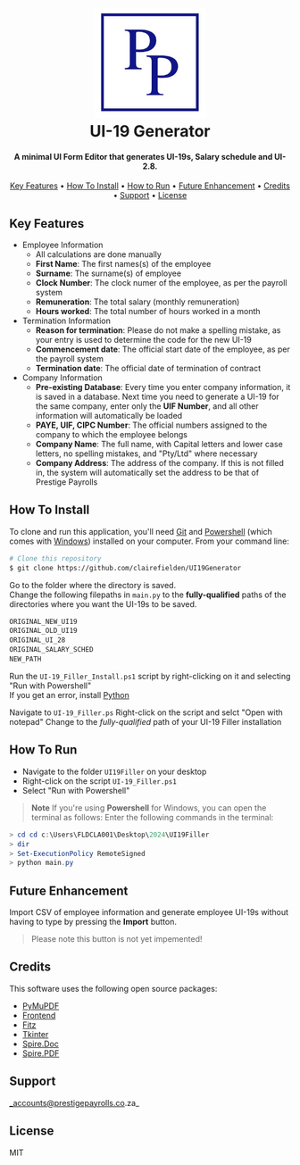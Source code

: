 
<h1 align="center">
  <br>
  <img src="documents/LOGO.JPG" alt="UI-19 Generator" width="200"></a>
  <br>
  UI-19 Generator
  <br>
</h1>

<h4 align="center">A minimal UI Form Editor that generates UI-19s, Salary schedule and UI-2.8.</h4>

<p align="center">
  <a href="#key-features">Key Features</a> •
  <a href="#how-to-install">How To Install</a> •
  <a href="#how-to-run">How to Run</a> •
  <a href="#enhancement">Future Enhancement</a> •
  <a href="#credits">Credits</a> •
  <a href="#support">Support</a> •
  <a href="#license">License</a>
</p>

## Key Features

* Employee Information
  - All calculations are done manually
  - __First Name__: The first names(s) of the employee
  - __Surname__: The surname(s) of employee
  - __Clock Number__: The clock numer of the employee, as per the payroll system
  - __Remuneration__: The total salary (monthly remuneration)
  - __Hours worked__: The total number of hours worked in a month
* Termination Information
  - __Reason for termination__: Please do not make a spelling mistake, as your entry is used to determine the code for the new UI-19
  - __Commencement date__: The official start date of the employee, as per the payroll system
  - __Termination date__: The official date of termination of contract
* Company Information
  - __Pre-existing Database__: Every time you enter company information, it is saved in a database. Next time you need to generate a UI-19 for the same company, enter only the __UIF Number__, and all other information will automatically be loaded
  - __PAYE, UIF, CIPC Number__: The official numbers assigned to the company to which the employee belongs
  - __Company Name__: The full name, with Capital letters and lower case letters, no spelling mistakes, and "Pty/Ltd" where necessary
  - __Company Address__: The address of the company. If this is not filled in, the system will automatically set the address to be that of Prestige Payrolls 

## How To Install

To clone and run this application, you'll need [Git](https://git-scm.com) and [Powershell](https://learn.microsoft.com/en-us/powershell/module/microsoft.powershell.core/about/about_scripts?view=powershell-7.4) (which comes with [Windows](https://learn.microsoft.com/en-us/powershell/scripting/windows-powershell/starting-windows-powershell?view=powershell-7.4)) installed on your computer. From your command line:

```bash
# Clone this repository
$ git clone https://github.com/clairefielden/UI19Generator
```
Go to the folder where the directory is saved. \
Change the following filepaths in ```main.py``` to the **fully-qualified** paths of the directories where you want the UI-19s to be saved.
```python 
ORIGINAL_NEW_UI19
ORIGINAL_OLD_UI19
ORIGINAL_UI_28
ORIGINAL_SALARY_SCHED
NEW_PATH
```
Run the ```UI-19_Filler_Install.ps1``` script by right-clicking on it and selecting "Run with Powershell" \
If you get an error, install [Python](https://www.python.org/downloads/) 

Navigate to ```UI-19_Filler.ps```
Right-click on the script and selct "Open with notepad"
Change _<directory of installation>_ to the *fully-qualified* path of your UI-19 Filler installation

## How To Run

* Navigate to the folder ```UI19Filler``` on your desktop
* Right-click on the script ```UI-19_Filler.ps1```
* Select "Run with Powershell"

> **Note**
> If you're using **Powershell** for Windows, you can open the terminal as follows:
> Enter the following commands in the terminal:
```powershell
> cd cd c:\Users\FLDCLA001\Desktop\2024\UI19Filler
> dir
> Set-ExecutionPolicy RemoteSigned
> python main.py
```

## Future Enhancement

Import CSV of employee information and generate employee UI-19s without having to type by pressing the **Import** button.
> Please note this button is not yet impemented!

## Credits

This software uses the following open source packages:

- [PyMuPDF](https://pymupdf.readthedocs.io/en/latest/)
- [Frontend](https://pypi.org/project/frontend/)
- [Fitz](https://github.com/chjj/marked)
- [Tkinter](https://docs.python.org/3/library/tkinter.html)
- [Spire.Doc](https://pypi.org/project/Spire.Doc/)
- [Spire.PDF](https://pypi.org/project/Spire.Pdf/10.1.1/)

## Support

_accounts@prestigepayrolls.co.za_

## License

MIT

